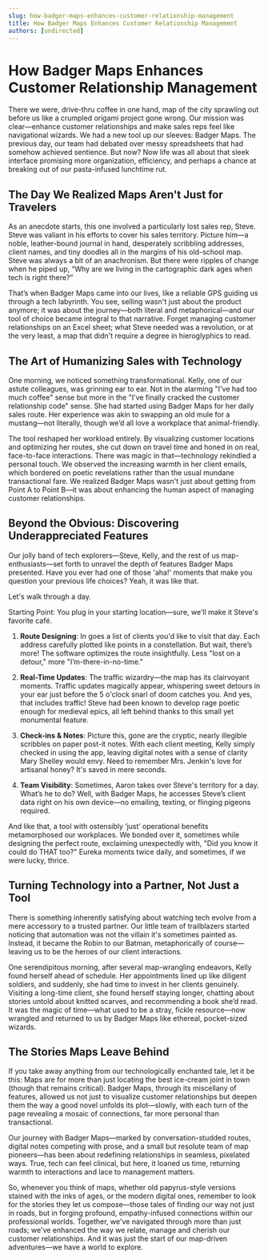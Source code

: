 ```yaml
---
slug: how-badger-maps-enhances-customer-relationship-management
title: How Badger Maps Enhances Customer Relationship Management
authors: [undirected]
---
```



# How Badger Maps Enhances Customer Relationship Management

There we were, drive-thru coffee in one hand, map of the city sprawling out before us like a crumpled origami project gone wrong. Our mission was clear—enhance customer relationships and make sales reps feel like navigational wizards. We had a new tool up our sleeves: Badger Maps. The previous day, our team had debated over messy spreadsheets that had somehow achieved sentience. But now? Now life was all about that sleek interface promising more organization, efficiency, and perhaps a chance at breaking out of our pasta-infused lunchtime rut.

## The Day We Realized Maps Aren't Just for Travelers

As an anecdote starts, this one involved a particularly lost sales rep, Steve. Steve was valiant in his efforts to cover his sales territory. Picture him—a noble, leather-bound journal in hand, desperately scribbling addresses, client names, and tiny doodles all in the margins of his old-school map. Steve was always a bit of an anachronism. But there were ripples of change when he piped up, “Why are we living in the cartographic dark ages when tech is right there?”

That’s when Badger Maps came into our lives, like a reliable GPS guiding us through a tech labyrinth. You see, selling wasn't just about the product anymore; it was about the journey—both literal and metaphorical—and our tool of choice became integral to that narrative. Forget managing customer relationships on an Excel sheet; what Steve needed was a revolution, or at the very least, a map that didn't require a degree in hieroglyphics to read.

## The Art of Humanizing Sales with Technology

One morning, we noticed something transformational. Kelly, one of our astute colleagues, was grinning ear to ear. Not in the alarming "I've had too much coffee" sense but more in the "I've finally cracked the customer relationship code" sense. She had started using Badger Maps for her daily sales route. Her experience was akin to swapping an old mule for a mustang—not literally, though we’d all love a workplace that animal-friendly.

The tool reshaped her workload entirely. By visualizing customer locations and optimizing her routes, she cut down on travel time and honed in on real, face-to-face interactions. There was magic in that—technology rekindled a personal touch. We observed the increasing warmth in her client emails, which bordered on poetic revelations rather than the usual mundane transactional fare. We realized Badger Maps wasn't just about getting from Point A to Point B—it was about enhancing the human aspect of managing customer relationships.

## Beyond the Obvious: Discovering Underappreciated Features

Our jolly band of tech explorers—Steve, Kelly, and the rest of us map-enthusiasts—set forth to unravel the depth of features Badger Maps presented. Have you ever had one of those 'aha!' moments that make you question your previous life choices? Yeah, it was like that.

Let's walk through a day.

Starting Point: You plug in your starting location—sure, we'll make it Steve's favorite café.

1. **Route Designing**: In goes a list of clients you'd like to visit that day. Each address carefully plotted like points in a constellation. But wait, there’s more! The software optimizes the route insightfully. Less "lost on a detour," more "I’m-there-in-no-time."

2. **Real-Time Updates**: The traffic wizardry—the map has its clairvoyant moments. Traffic updates magically appear, whispering sweet detours in your ear just before the 5 o'clock snarl of doom catches you. And yes, that includes traffic! Steve had been known to develop rage poetic enough for medieval epics, all left behind thanks to this small yet monumental feature.

3. **Check-ins & Notes**: Picture this, gone are the cryptic, nearly illegible scribbles on paper post-it notes. With each client meeting, Kelly simply checked in using the app, leaving digital notes with a sense of clarity Mary Shelley would envy. Need to remember Mrs. Jenkin's love for artisanal honey? It's saved in mere seconds.

4. **Team Visibility**: Sometimes, Aaron takes over Steve's territory for a day. What’s he to do? Well, with Badger Maps, he accesses Steve’s client data right on his own device—no emailing, texting, or flinging pigeons required.

And like that, a tool with ostensibly ‘just’ operational benefits metamorphosed our workplaces. We bonded over it, sometimes while designing the perfect route, exclaiming unexpectedly with, "Did you know it could do THAT too?" Eureka moments twice daily, and sometimes, if we were lucky, thrice.

## Turning Technology into a Partner, Not Just a Tool

There is something inherently satisfying about watching tech evolve from a mere accessory to a trusted partner. Our little team of trailblazers started noticing that automation was not the villain it's sometimes painted as. Instead, it became the Robin to our Batman, metaphorically of course—leaving us to be the heroes of our client interactions.

One serendipitous morning, after several map-wrangling endeavors, Kelly found herself ahead of schedule. Her appointments lined up like diligent soldiers, and suddenly, she had time to invest in her clients genuinely. Visiting a long-time client, she found herself staying longer, chatting about stories untold about knitted scarves, and recommending a book she’d read. It was the magic of time—what used to be a stray, fickle resource—now wrangled and returned to us by Badger Maps like ethereal, pocket-sized wizards.

## The Stories Maps Leave Behind

If you take away anything from our technologically enchanted tale, let it be this: Maps are for more than just locating the best ice-cream joint in town (though that remains critical). Badger Maps, through its miscellany of features, allowed us not just to visualize customer relationships but deepen them the way a good novel unfolds its plot—slowly, with each turn of the page revealing a mosaic of connections, far more personal than transactional. 

Our journey with Badger Maps—marked by conversation-studded routes, digital notes competing with prose, and a small but resolute team of map pioneers—has been about redefining relationships in seamless, pixelated ways. True, tech can feel clinical, but here, it loaned us time, returning warmth to interactions and lace to management matters.

So, whenever you think of maps, whether old papyrus-style versions stained with the inks of ages, or the modern digital ones, remember to look for the stories they let us compose—those tales of finding our way not just in roads, but in forging profound, empathy-infused connections within our professional worlds. Together, we've navigated through more than just roads; we've enhanced the way we relate, manage and cherish our customer relationships. And it was just the start of our map-driven adventures—we have a world to explore.